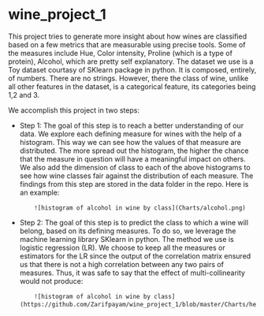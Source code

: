 # wine_project_1
This project tries to generate more insight about how wines are classified based on a few metrics that are measurable using precise tools. 
Some of the measures include Hue, Color intensity, Proline (which is a type of protein), Alcohol, which are pretty self explanatory. The dataset
we use is a Toy dataset courtasy of SKlearn package in python. It is composed, entirely, of numbers. There are no strings. However, there the class
of wine, unlike all other features in the dataset, is a categorical feature, its categories being 1,2 and 3.

We accomplish this project in two steps:

  - Step 1: The goal of this step is to reach a better understanding of our data.
            We explore each defining measure for wines with the help of a histogram. This way we can see how the values of that measure are distributed. 
            The more spread out the histogram, the higher the chance that the measure in question will have a meaningful impact on others.
            We also add the dimension of class to each of the above histograms to see how wine classes fair against the distribution of each measure. 
            The findings from this step are stored in the data folder in the repo. Here is an example: 
            
            ![histogram of alcohol in wine by class](Charts/alcohol.png)
            
     
  - Step 2: The goal of this step is to predict the class to which a wine will belong, based on its defining measures. 
            To do so, we leverage the machine learning library SKlearn in python. The method we use is logistic regression (LR).
            We choose to keep all the measures or estimators for the LR since the output of the correlation matrix ensured us that there 
            is not a high correlation between any two pairs of measures. Thus, it was safe to say that the effect of multi-collinearity would
            not produce: 
            
            
            ![histogram of alcohol in wine by class](https://github.com/Zarifpayam/wine_project_1/blob/master/Charts/heat.png)
